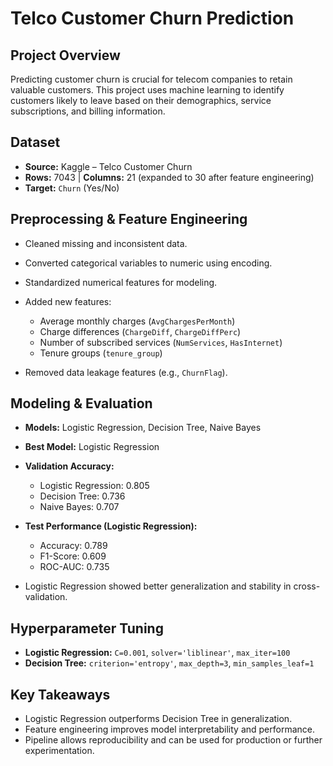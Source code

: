 # Telco Customer Churn Prediction

## Project Overview

Predicting customer churn is crucial for telecom companies to retain valuable customers. This project uses machine learning to identify customers likely to leave based on their demographics, service subscriptions, and billing information.

## Dataset

* **Source:** Kaggle – Telco Customer Churn
* **Rows:** 7043 | **Columns:** 21 (expanded to 30 after feature engineering)
* **Target:** `Churn` (Yes/No)

## Preprocessing & Feature Engineering

* Cleaned missing and inconsistent data.
* Converted categorical variables to numeric using encoding.
* Standardized numerical features for modeling.
* Added new features:

  * Average monthly charges (`AvgChargesPerMonth`)
  * Charge differences (`ChargeDiff`, `ChargeDiffPerc`)
  * Number of subscribed services (`NumServices`, `HasInternet`)
  * Tenure groups (`tenure_group`)
* Removed data leakage features (e.g., `ChurnFlag`).

## Modeling & Evaluation

* **Models:** Logistic Regression, Decision Tree, Naive Bayes

* **Best Model:** Logistic Regression

* **Validation Accuracy:**

  * Logistic Regression: 0.805
  * Decision Tree: 0.736
  * Naive Bayes: 0.707

* **Test Performance (Logistic Regression):**

  * Accuracy: 0.789
  * F1-Score: 0.609
  * ROC-AUC: 0.735

* Logistic Regression showed better generalization and stability in cross-validation.

## Hyperparameter Tuning

* **Logistic Regression:** `C=0.001`, `solver='liblinear'`, `max_iter=100`
* **Decision Tree:** `criterion='entropy'`, `max_depth=3`, `min_samples_leaf=1`

## Key Takeaways

* Logistic Regression outperforms Decision Tree in generalization.
* Feature engineering improves model interpretability and performance.
* Pipeline allows reproducibility and can be used for production or further experimentation.

